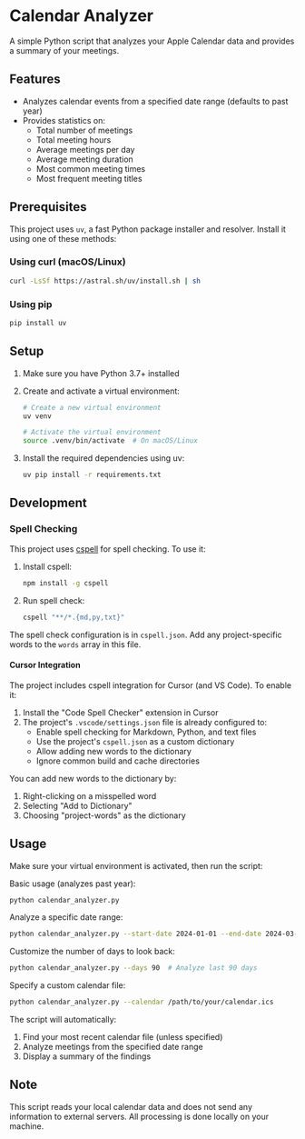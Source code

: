 # Calendar Analyzer

A simple Python script that analyzes your Apple Calendar data and provides a summary of your meetings.

## Features

- Analyzes calendar events from a specified date range (defaults to past year)
- Provides statistics on:
  - Total number of meetings
  - Total meeting hours
  - Average meetings per day
  - Average meeting duration
  - Most common meeting times
  - Most frequent meeting titles

## Prerequisites

This project uses `uv`, a fast Python package installer and resolver. Install it using one of these methods:

### Using curl (macOS/Linux)

```bash
curl -LsSf https://astral.sh/uv/install.sh | sh
```

### Using pip

```bash
pip install uv
```

## Setup

1. Make sure you have Python 3.7+ installed
2. Create and activate a virtual environment:

   ```bash
   # Create a new virtual environment
   uv venv
   
   # Activate the virtual environment
   source .venv/bin/activate  # On macOS/Linux
   ```

3. Install the required dependencies using uv:

   ```bash
   uv pip install -r requirements.txt
   ```

## Development

### Spell Checking

This project uses [cspell](https://cspell.org/) for spell checking. To use it:

1. Install cspell:
   ```bash
   npm install -g cspell
   ```

2. Run spell check:
   ```bash
   cspell "**/*.{md,py,txt}"
   ```

The spell check configuration is in `cspell.json`. Add any project-specific words to the `words` array in this file.

#### Cursor Integration

The project includes cspell integration for Cursor (and VS Code). To enable it:

1. Install the "Code Spell Checker" extension in Cursor
2. The project's `.vscode/settings.json` file is already configured to:
   - Enable spell checking for Markdown, Python, and text files
   - Use the project's `cspell.json` as a custom dictionary
   - Allow adding new words to the dictionary
   - Ignore common build and cache directories

You can add new words to the dictionary by:
1. Right-clicking on a misspelled word
2. Selecting "Add to Dictionary"
3. Choosing "project-words" as the dictionary

## Usage

Make sure your virtual environment is activated, then run the script:

Basic usage (analyzes past year):

```bash
python calendar_analyzer.py
```

Analyze a specific date range:

```bash
python calendar_analyzer.py --start-date 2024-01-01 --end-date 2024-03-31
```

Customize the number of days to look back:

```bash
python calendar_analyzer.py --days 90  # Analyze last 90 days
```

Specify a custom calendar file:

```bash
python calendar_analyzer.py --calendar /path/to/your/calendar.ics
```

The script will automatically:

1. Find your most recent calendar file (unless specified)
2. Analyze meetings from the specified date range
3. Display a summary of the findings

## Note

This script reads your local calendar data and does not send any information to external servers. All processing is done locally on your machine.
